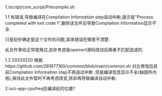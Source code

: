 1./script/com_script/Precompile.sh 

1.1 有错误,导致编译在Compilation Information step自动中断,提示是"Process completed with exit code 1",删除该文件后导致Compilation Information显示不全.

只是初步确定是这个文件的问题,具体错误在哪里不清楚.

此文件曾经正常使用过,初步考虑是openwrt源码改动后两者不匹配造成的.

1.2 20220220 根据https://github.com/281677160/common/blob/main/common.sh 对比修改后目前Compilation Information step不再自动中断 ,但是编译信息显示不全{缺固件内核),保持此文件暂时不再考虑改变,除非再导致编译自动中断.

2.luci-app-cpufreq在编译前的位置?
